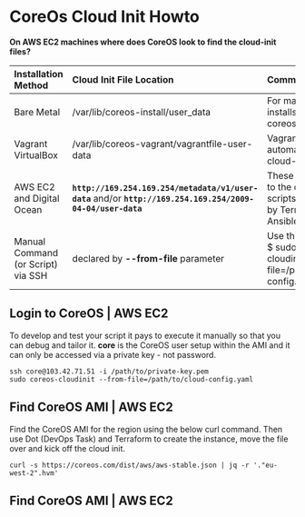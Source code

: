 
# CoreOs Cloud Init Howto

**On AWS EC2 machines where does CoreOS look to find the cloud-init files?**

| Installation Method | Cloud Init File Location | Comment        |
|:------------------- |:------------------------ |:-------------- |
Bare Metal | /var/lib/coreos-install/user_data | For manual CoreOS installs using the coreos-install tool.
Vagrant VirtualBox | /var/lib/coreos-vagrant/vagrantfile-user-data | Vagrant will automatically put cloud-config here
AWS EC2 and Digital Ocean | **`http://169.254.169.254/metadata/v1/user-data`** and/or **`http://169.254.169.254/2009-04-04/user-data`** | These URLs will link to the cloud-config scripts placeable by Terraform or Ansible
Manual Command (or Script) via SSH  | declared by **--from-file** parameter | Use this command $ sudo coreos-cloudinit --from-file=/path/to/cloud-config.yaml

## Login to CoreOS | AWS EC2

To develop and test your script it pays to execute it manually so that you can debug and tailor it.
**core** is the CoreOS user setup within the AMI and it can only be accessed via a private key - not password.

    ssh core@103.42.71.51 -i /path/to/private-key.pem
    sudo coreos-cloudinit --from-file=/path/to/cloud-config.yaml

## Find CoreOS AMI | AWS EC2

Find the CoreOS AMI for the region using the below curl command. Then use Dot (DevOps Task) and Terraform to create the instance, move the file over and kick off the cloud init.

    curl -s https://coreos.com/dist/aws/aws-stable.json | jq -r '."eu-west-2".hvm'





## Find CoreOS AMI | AWS EC2
